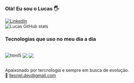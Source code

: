 ### Olá! Eu sou o Lucas ️🖐️
[![LinkedIn](https://img.shields.io/badge/LinkedIn-0077B5?style=for-the-badge&logo=linkedin&logoColor=white)](https://www.linkedin.com/in/lucas-leonel-nunes-56008a236/)<br/>
![Lucas GitHub stats](https://github-readme-stats.vercel.app/api?username=Lucas-Leonel&show_icons=true&theme=dracula)

### Tecnologias que uso no meu dia a dia
<div style= "display: inline_block"><br/>
  <img align= "center" alt="html5" src="https://img.shields.io/badge/Java-ED8B00?style=for-the-badge&logo=java&logoColor=white"/>
  <img align= "center" src="https://img.shields.io/badge/PHP-777BB4?style=for-the-badge&logo=php&logoColor=white"/>
  <img align="center" src="https://img.shields.io/badge/HTML-239120?style=for-the-badge&logo=html5&logoColor=white"/>
 </div><br/>
 
Apaixonado por tercnologia e sempre em busca de evolução.<br/>
📧 lleonel.dev@gmail.com
